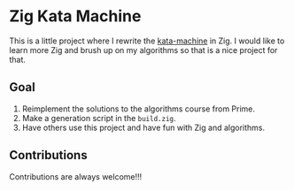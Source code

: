 # Zig Kata Machine

This is a little project where I rewrite the
[kata-machine](https://github.com/theprimeagen/kata-machine.git) in Zig. I would like to learn more
Zig and brush up on my algorithms so that is a nice project for that.

## Goal

1. Reimplement the solutions to the algorithms course from Prime.
2. Make a generation script in the `build.zig`.
3. Have others use this project and have fun with Zig and algorithms.

## Contributions

Contributions are always welcome!!!
